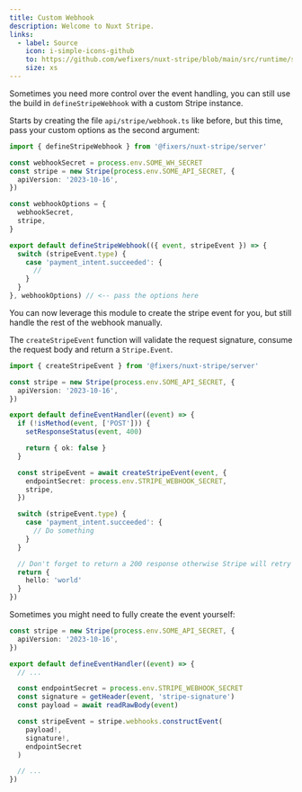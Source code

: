```yaml
---
title: Custom Webhook
description: Welcome to Nuxt Stripe.
links:
  - label: Source
    icon: i-simple-icons-github
    to: https://github.com/wefixers/nuxt-stripe/blob/main/src/runtime/server/stripe.ts
    size: xs
---
```


Sometimes you need more control over the event handling, you can still use the build in `defineStripeWebhook` with a custom Stripe instance.

Starts by creating the file `api/stripe/webhook.ts` like before, but this time, pass your custom options as the second argument:

```ts [server/api/stripe/webhook.ts]
import { defineStripeWebhook } from '@fixers/nuxt-stripe/server'

const webhookSecret = process.env.SOME_WH_SECRET
const stripe = new Stripe(process.env.SOME_API_SECRET, {
  apiVersion: '2023-10-16',
})

const webhookOptions = {
  webhookSecret,
  stripe,
}

export default defineStripeWebhook(({ event, stripeEvent }) => {
  switch (stripeEvent.type) {
    case 'payment_intent.succeeded': {
      //
    }
  }
}, webhookOptions) // <-- pass the options here
```

You can now leverage this module to create the stripe event for you, but still handle the rest of the webhook manually.

The `createStripeEvent` function will validate the request signature, consume the request body and return a `Stripe.Event`.

```ts [server/api/stripe/webhook.ts]
import { createStripeEvent } from '@fixers/nuxt-stripe/server'

const stripe = new Stripe(process.env.SOME_API_SECRET, {
  apiVersion: '2023-10-16',
})

export default defineEventHandler((event) => {
  if (!isMethod(event, ['POST'])) {
    setResponseStatus(event, 400)

    return { ok: false }
  }

  const stripeEvent = await createStripeEvent(event, {
    endpointSecret: process.env.STRIPE_WEBHOOK_SECRET,
    stripe,
  })

  switch (stripeEvent.type) {
    case 'payment_intent.succeeded': {
      // Do something
    }
  }

  // Don't forget to return a 200 response otherwise Stripe will retry
  return {
    hello: 'world'
  }
})
```

Sometimes you might need to fully create the event yourself:

```ts [server/api/stripe/webhook.ts]
const stripe = new Stripe(process.env.SOME_API_SECRET, {
  apiVersion: '2023-10-16',
})

export default defineEventHandler((event) => {
  // ...

  const endpointSecret = process.env.STRIPE_WEBHOOK_SECRET
  const signature = getHeader(event, 'stripe-signature')
  const payload = await readRawBody(event)

  const stripeEvent = stripe.webhooks.constructEvent(
    payload!,
    signature!,
    endpointSecret
  )

  // ...
})
```
